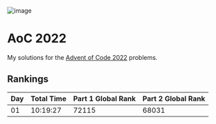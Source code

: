 ![image](https://user-images.githubusercontent.com/9584084/144176282-713b97b3-43b9-4f03-9e94-8c18528f0072.png)

# AoC 2022
My solutions for the [Advent of Code 2022](https://adventofcode.com/2022/) problems.

## Rankings
| Day | Total Time | Part 1 Global Rank | Part 2 Global Rank |
| --- | ---------- | ------------------ | ------------------ |
| 01  | 10:19:27   | 72115              | 68031              |
